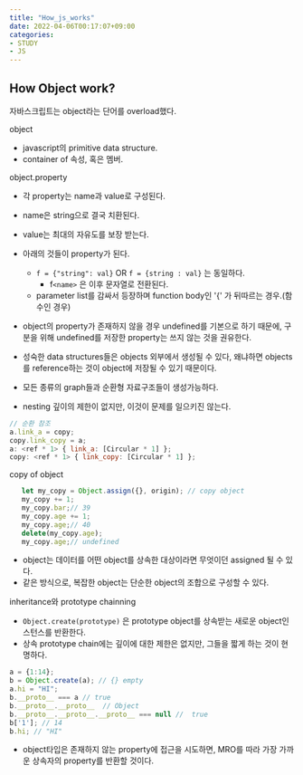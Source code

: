 ```yaml
---
title: "How_js_works"
date: 2022-04-06T00:17:07+09:00
categories:
- STUDY
- JS
---
```


How Object work?
-----------------

자바스크립트는 object라는 단어를 overload했다.


object

   - javascript의 primitive data structure. 
   - container of 속성, 혹은 멤버.

object.property

   - 각 property는 name과 value로 구성된다.
   - name은 string으로 결국 치환된다.
   - value는 최대의 자유도를 보장 받는다.
   - 아래의 것들이 property가 된다.

      - ``f = {"string": val}`` OR  ``f = {string : val}`` 는 동일하다.
        - f``<name>`` 은 이후 문자열로 전환된다.
      - parameter list를 감싸서 등장하며 function body인 '{' 가 뒤따르는 경우.(함수인 경우)

   - object의 property가 존재하지 않을 경우 undefined를 기본으로 하기 때문에, 구분을 위해 undefined를 저장한 property는 쓰지 않는 것을 권유한다.
   - 성숙한 data structures들은 objects 외부에서 생성될 수 있다, 왜냐하면 objects를 reference하는 것이 object에 저장될 수 있기 때문이다.
   - 모든 종류의 graph들과 순환형 자료구조들이 생성가능하다.
   - nesting 깊이의 제한이 없지만, 이것이 문제를 일으키진 않는다.

```js
// 순환 참조
a.link_a = copy;
copy.link_copy = a;
a: <ref * 1> { link_a: [Circular * 1] };
copy: <ref * 1> { link_copy: [Circular * 1] };
```

copy of object

```js
   let my_copy = Object.assign({}, origin); // copy object
   my_copy += 1;
   my_copy.bar;// 39
   my_copy.age += 1;
   my_copy.age;// 40 
   delete(my_copy.age); 
   my_copy.age;// undefined
``` 
   - object는 데이터를 어떤 object를 상속한 대상이라면 무엇이던 assigned 될 수 있다.
   - 같은 방식으로, 복잡한 object는 단순한 object의 조합으로 구성할 수 있다.

inheritance와 prototype chainning

   - ``Object.create(prototype)`` 은 prototype object를 상속받는 새로운 object인스턴스를 반환한다.
   - 상속 prototype chain에는 깊이에 대한 제한은 없지만, 그들을 짧게 하는 것이 현명하다.
    
```js
a = {1:14};
b = Object.create(a); // {} empty
a.hi = "HI";
b.__proto__ === a // true
b.__proto__.__proto__  // Object
b.__proto__.__proto__.__proto__ === null //  true
b['1']; // 14
b.hi; // "HI"
```

   - object타입은 존재하지 않는 property에 접근을 시도하면, MRO를 따라 가장 가까운 상속자의 property를 반환할 것이다.  


